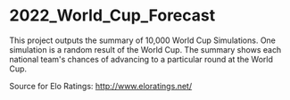 # 2022_World_Cup_Forecast
This project outputs the summary of 10,000 World Cup Simulations.
One simulation is a random result of the World Cup.
The summary shows each national team's chances of advancing to a particular round at the World Cup. 

Source for Elo Ratings: http://www.eloratings.net/

